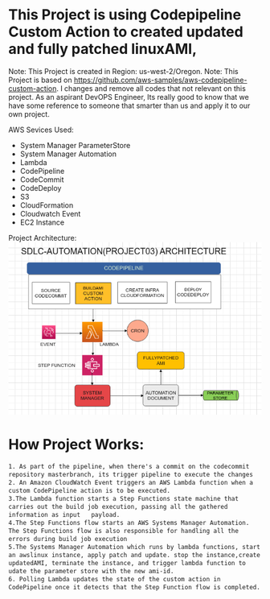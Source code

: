 # This Project is using Codepipeline Custom Action to created updated and fully patched linuxAMI,

Note: This Project is created in Region: us-west-2/Oregon.
Note: This Project is based on  https://github.com/aws-samples/aws-codepipeline-custom-action. I changes and remove all codes that not relevant on this project. As an aspirant DevOPS Engineer, Its really good to know that we have some reference to someone that smarter than us and apply it to our own project.

AWS Sevices Used:
- System Manager ParameterStore
- System Manager Automation
- Lambda 
- CodePipeline
- CodeCommit
- CodeDeploy
- S3
- CloudFormation
- Cloudwatch Event
- EC2 Instance

Project Architecture:
![alt text](https://github.com/robudexIT/awsdevopsproject/blob/main/sdlc%20automation/project03/project03.png?raw=true)

# How Project Works:
    1. As part of the pipeline, when there's a commit on the codecommit repository masterbranch, its trigger pipeline to execute the changes
    2. An Amazon CloudWatch Event triggers an AWS Lambda function when a custom CodePipeline action is to be executed.
    3.The Lambda function starts a Step Functions state machine that carries out the build job execution, passing all the gathered information as input   payload.
    4.The Step Functions flow starts an AWS Systems Manager Automation. The Step Functions flow is also responsible for handling all the errors during build job execution
    5.The Systems Manager Automation which runs by lambda functions, start an awslinux instance, apply patch and update. stop the instance,create updatedAMI, terminate the instance, and trigger lambda function to udate the parameter store with the new ami-id.
    6. Polling Lambda updates the state of the custom action in CodePipeline once it detects that the Step Function flow is completed.


